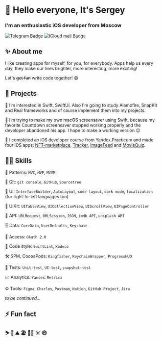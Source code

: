 # 👋 Hello everyone, It's Sergey  
### I'm an enthusiastic iOS developer from Moscow  
[![Telegram Badge]( https://img.shields.io/badge/telegram-blue?style=for-the-badge&logo=telegram&logoColor=white)](https://t.me/skemenov) 
[![iCloud mail Badge]( https://img.shields.io/badge/mail-white?style=for-the-badge&logo=icloud&logoColor=blue)](mailto:skemenov@icloud.com)
<!---
[![linkedIn Badge]( https://img.shields.io/badge/visit-blue?style=for-the-badge&logo=linkedin&logoColor=white)](https://es.linkedin.com/in/sergey-kemenov-119b4339)
--->



## ✨ About me

I like creating apps for myself, for you, for everybody. Apps help us every day, they make our lives brighter, more interesting, more exciting!

Let's ~~get fun~~ write code together! 😄



## 📡 Projects

👀 I’m interested in Swift, SwiftUI. Also I'm going to study Alamofire, SnapKit and Real frameworks and of course implement them into my projects.
  
🔭 I’m trying to make my own macOS screensaver using Swift, because my favorite Countdown screensaver stopped working properly and the developer abandoned his app. I hope to make a working version 😉

🌱 I completed an iOS developer course from Yandex.Practicum and made four iOS apps:
[NFT-marketplace](https://github.com/SKemenov/iOS-FakeNFT-T5),
[Tracker](https://github.com/SKemenov/iOS-Tracker),
[ImageFeed](https://github.com/SKemenov/ImageFeed-ios) and 
[MovieQuiz](https://github.com/SKemenov/MovieQuiz-ios).


## 👨‍💻 Skills

🥇 Patterns: `MVC`, `MVP`, `MVVM`

💫 Git: `git console`, `GitHub`, `Sourcetree`

📱 UI: `InterfaceBuilder`, `AutoLayout`, `code layout`, `dark mode`, `localization` (for right-to-left languages too)

🔬 UIKit: `UITableView`, `UICollectionView`, `UIScrollView`, `UIPageController`

🚀 API: `URLRequest`, `URLSession`, `JSON`, `imdb API`, `unsplash API`

🗄 Data: `CoreData`, `UserDefaults`, `Keychain`

🔐 Access: `OAuth 2.0`

🧐 Code style: `SwiftLint`, `Kodeco`

🛠️ SPM, CocoaPods: `Kingfisher`, `KeychainWrapper`, `ProgressHUD`

🌟 Tests: `Unit-test`, `UI-test`, `snapshot-test`

📈 Analytics: `Yandex.Metrica`

⚙️ Tools: `Figma`, `Charles`, `Postman`, `Notion`, `GitHub Project`, `Jira`


_to be continued..._


## ⚡ Fun fact

### ⛷️ 🕺 ⛰️ 🏖 🏃‍♂️ ☀️ 😎

<!---
SKemenov/SKemenov is a ✨ special ✨ repository because its `README.md` (this file) appears on your GitHub profile.
You can click the Preview link to take a look at your changes.
--->
